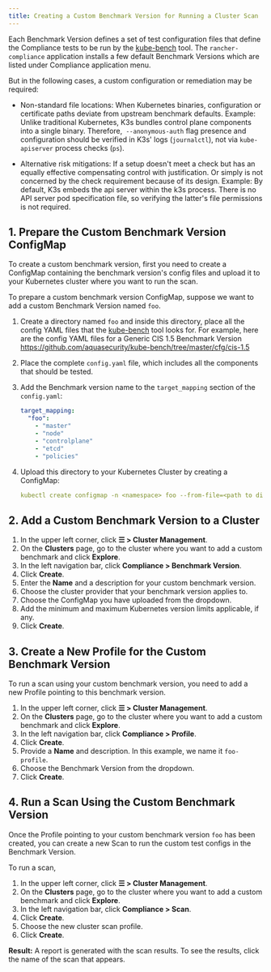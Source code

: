 ```yaml
---
title: Creating a Custom Benchmark Version for Running a Cluster Scan
---
```


<head>
  <link rel="canonical" href="https://ranchermanager.docs.rancher.com/integrations-in-rancher/compliance-scans/custom-benchmark"/>
</head>

Each Benchmark Version defines a set of test configuration files that define the Compliance tests to be run by the <a href="https://github.com/aquasecurity/kube-bench" target="_blank">kube-bench</a> tool.
The `rancher-compliance` application installs a few default Benchmark Versions which are listed under Compliance application menu.


But in the following cases, a custom configuration or remediation may be required:

- Non-standard file locations: When Kubernetes binaries, configuration or certificate paths deviate from upstream benchmark defaults.
Example: Unlike traditional Kubernetes, K3s bundles control plane components into a single binary. Therefore,` --anonymous-auth` flag presence and configuration should be verified in K3s' logs (`journalctl`), not via `kube-apiserver` process checks (`ps`).

- Alternative risk mitigations: If a setup doesn't meet a check but has an equally effective compensating control with justification. Or simply is not concerned by the check requirement because of its design.
Example: By default, K3s embeds the api server within the k3s process. There is no API server pod specification file, so verifying the latter's file permissions is not required.

## 1. Prepare the Custom Benchmark Version ConfigMap

To create a custom benchmark version, first you need to create a ConfigMap containing the benchmark version's config files and upload it to your Kubernetes cluster where you want to run the scan.

To prepare a custom benchmark version ConfigMap, suppose we want to add a custom Benchmark Version named `foo`.

1. Create a directory named `foo` and inside this directory, place all the config YAML files that the <a href="https://github.com/aquasecurity/kube-bench" target="_blank">kube-bench</a> tool looks for. For example, here are the config YAML files for a Generic CIS 1.5 Benchmark Version https://github.com/aquasecurity/kube-bench/tree/master/cfg/cis-1.5
1. Place the complete `config.yaml` file, which includes all the components that should be tested.
1. Add the Benchmark version name to the `target_mapping` section of the `config.yaml`:

    ```yaml
    target_mapping:
      "foo":
        - "master"
        - "node"
        - "controlplane"
        - "etcd"
        - "policies"
    ```
1. Upload this directory to your Kubernetes Cluster by creating a ConfigMap:

    ```yaml
    kubectl create configmap -n <namespace> foo --from-file=<path to directory foo>
    ```

## 2. Add a Custom Benchmark Version to a Cluster

1. In the upper left corner, click **☰ > Cluster Management**.
1. On the **Clusters** page, go to the cluster where you want to add a custom benchmark and click **Explore**.
1. In the left navigation bar, click **Compliance > Benchmark Version**.
1. Click **Create**.
1. Enter the **Name** and a description for your custom benchmark version.
1. Choose the cluster provider that your benchmark version applies to.
1. Choose the ConfigMap you have uploaded from the dropdown.
1. Add the minimum and maximum Kubernetes version limits applicable, if any.
1. Click **Create**.

## 3. Create a New Profile for the Custom Benchmark Version

To run a scan using your custom benchmark version, you need to add a new Profile pointing to this benchmark version.

1. In the upper left corner, click **☰ > Cluster Management**.
1. On the **Clusters** page, go to the cluster where you want to add a custom benchmark and click **Explore**.
1. In the left navigation bar, click **Compliance > Profile**.
1. Click **Create**.
1. Provide a **Name** and description. In this example, we name it `foo-profile`.
1. Choose the Benchmark Version from the dropdown.
1. Click **Create**.

## 4. Run a Scan Using the Custom Benchmark Version

Once the Profile pointing to your custom benchmark version `foo` has been created, you can create a new Scan to run the custom test configs in the Benchmark Version.

To run a scan,

1. In the upper left corner, click **☰ > Cluster Management**.
1. On the **Clusters** page, go to the cluster where you want to add a custom benchmark and click **Explore**.
1. In the left navigation bar, click **Compliance > Scan**.
1. Click **Create**.
1. Choose the new cluster scan profile.
1. Click **Create**.

**Result:** A report is generated with the scan results. To see the results, click the name of the scan that appears.
